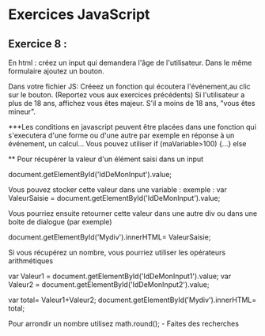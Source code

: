 # Exercices JavaScript



## Exercice 8 :

En html : créez un input qui demandera l'âge de l'utilisateur. 
Dans le même formulaire ajoutez un bouton. 

Dans votre fichier JS: 
Créeez un fonction qui écoutera l'événement,au clic sur le bouton. (Reportez vous aux exercices précédents)
Si l'utilisateur a plus de 18 ans, affichez vous êtes majeur. S'il a moins de 18 ans, "vous êtes mineur". 





***Les conditions en javascript peuvent être placées dans une fonction qui s'executera d'une forme ou d'une autre par exemple en réponse à un événement, un calcul... 
Vous pouvez utiliser if (maVariable>100) {...} else

** Pour récupérer la valeur d'un élément saisi dans un input 

document.getElementById('IdDeMonInput').value;

Vous pouvez stocker cette valeur dans une variable : 
exemple : 
var ValeurSaisie = document.getElementById('IdDeMonInput').value;

Vous pourriez ensuite retourner cette valeur dans une autre div ou dans une boite de dialogue (par exemple)

document.getElementById('Mydiv').innerHTML= ValeurSaisie;

Si vous récupérez un nombre, vous pourriez utiliser les opérateurs arithmétiques

var Valeur1 = document.getElementById('IdDeMonInput1').value;
var Valeur2 = document.getElementById('IdDeMonInput2').value;

var total= Valeur1+Valeur2;
document.getElementById('Mydiv').innerHTML= total;


Pour arrondir un nombre utilisez math.round(); - Faites des recherches 


